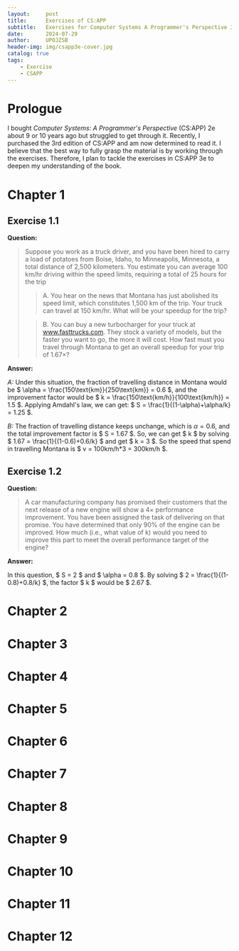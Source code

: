 ```yaml
---
layout:     post
title:      Exercises of CS:APP
subtitle:   Exercises for Computer Systems A Programmer's Perspective 3rd
date:       2024-07-29
author:     UPOJZSB
header-img: img/csapp3e-cover.jpg
catalog: true
tags:
    - Exercise
    - CSAPP
---
```


# Prologue

I bought *Computer Systems: A Programmer's Perspective* (CS:APP) 2e about 9 or 10 years ago but struggled to get through it. Recently, I purchased the 3rd edition of CS:APP and am now determined to read it. I believe that the best way to fully grasp the material is by working through the exercises. Therefore, I plan to tackle the exercises in CS:APP 3e to deepen my understanding of the book.

# Chapter 1

## Exercise 1.1

**Question:**

> Suppose you work as a truck driver, and you have been hired to carry a load of potatoes from Boise, Idaho, to Minneapolis, Minnesota, a total distance of 2,500 kilometers. You estimate you can average 100 km/hr driving within the speed limits, requiring a total of 25 hours for the trip
>> A. You hear on the news that Montana has just abolished its speed limit, which
constitutes 1,500 km of the trip. Your truck can travel at 150 km/hr. What
will be your speedup for the trip?
>
>> B. You can buy a new turbocharger for your truck at www.fasttrucks.com. They
stock a variety of models, but the faster you want to go, the more it will cost.
How fast must you travel through Montana to get an overall speedup for
your trip of 1.67×?

**Answer:**

*A:* Under this situation, the fraction of travelling distance in Montana would be $ \alpha = \frac{150\text{km}}{250\text{km}} = 0.6 $, and the improvement factor would be $ k = \frac{150\text{km/h}}{100\text{km/h}} = 1.5 $. Applying Amdahl's law, we can get: $ S = \frac{1}{(1-\alpha)+\alpha/k} = 1.25 $.

*B:* The fraction of travelling distance keeps unchange, which is $\alpha = 0.6$, and the total improvement factor is $ S = 1.67 $. So, we can get $ k $ by solving $ 1.67 = \frac{1}{(1-0.6)+0.6/k} $ and get $ k = 3 $. So the speed that spend in travelling Montana is $ v = 100km/h*3 = 300km/h $.

## Exercise 1.2

**Question:**

> A car manufacturing company has promised their customers that the next release of a new engine will show a 4× performance improvement. You have been assigned the task of delivering on that promise. You have determined that only 90% of the engine can be improved. How much (i.e., what value of k) would you need to improve this part to meet the overall performance target of the engine?

**Answer:**

In this question, $ S = 2 $ and $ \alpha = 0.8 $. By solving $ 2 = \frac{1}{(1-0.8)+0.8/k} $, the factor $ k $ would be $ 2.67 $.

# Chapter 2

# Chapter 3

# Chapter 4

# Chapter 5

# Chapter 6

# Chapter 7

# Chapter 8

# Chapter 9

# Chapter 10

# Chapter 11

# Chapter 12
